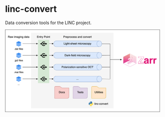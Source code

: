 # linc-convert

Data conversion tools for the LINC project.

![diagram](./docs/img/linc-convert.png)
